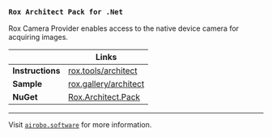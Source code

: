 ### `Rox Architect Pack for .Net`

Rox Camera Provider enables access to the native device camera for acquiring images.

| | Links |
| --- | --- |
| **Instructions** | [rox.tools/architect](https://rox.tools/architect/) |
| **Sample** | [rox.gallery/architect](https://rox.gallery/architect/) |
| **NuGet** | [Rox.Architect.Pack](https://www.nuget.org/packages/Rox.Architect.Pack/) |

---
Visit [`airobo.software`](https://airobo.software/) for more information.
